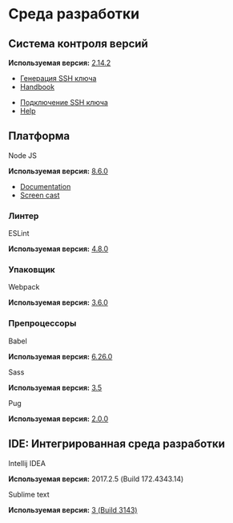 # Среда разработки

## Система контроля версий
<div class="column-block">
<div class="half"> 
<div class="logo-block">
<div class="logo-icon medium git"></div>
</div>
<p><b>Используемая версия:</b> <a target="_blank" href="https://raw.githubusercontent.com/git/git/master/Documentation/RelNotes/2.14.2.txt" />2.14.2</a></p>
<ul>
<li><a href="https://help.github.com/articles/generating-a-new-ssh-key-and-adding-it-to-the-ssh-agent/" target="_blank">Генерация SSH ключа</a></li>
<li><a href="https://githowto.com/uk" target="_blank">Handbook</a></li>
</ul>
</div>
<div class="half"> 
<div class="logo-block">
<div class="logo-icon medium github"></div>
</div>
<ul>
<li><a href="https://help.github.com/articles/adding-a-new-ssh-key-to-your-github-account/" target="_blank">Подключение SSH ключа</a></li>
<li><a href="https://help.github.com/" target="_blank">Help</a></li>
</ul>
</div>
</div>



## Платформа

<div class="logo-block">
<div class="logo-icon medium node"></div>
<p>Node JS</p>
</div>
<p><b>Используемая версия:</b> <a target="_blank" href="https://github.com/nodejs/node/blob/master/doc/changelogs/CHANGELOG_V8.md#8.6.0" />8.6.0</a></p>
<ul>
<li><a target="_blank" href="https://nodejs.org/dist/latest-v8.x/docs/api/">Documentation</a></li>
<li><a target="_blank" href="https://learn.javascript.ru/screencast/nodejs">Screen cast</a></li>
</ul>
<div class="column-block">
<div class="half"> 
<h3>Линтер</h3>
<div class="logo-block">
<div class="logo-icon medium eslint"></div>
<p>ESLint</p>
</div>
<p><b>Используемая версия:</b> <a target="_blank" href="https://eslint.org/blog/2017/09/eslint-v4.8.0-released" />4.8.0</a></p>
<h3>Упаковщик</h3>
<div class="logo-block">
<div class="logo-icon medium webpack"></div>
<p>Webpack</p>
</div>
<p><b>Используемая версия:</b> <a target="_blank" href="https://github.com/webpack/webpack/releases/tag/v3.6.0" />3.6.0</a></p>
</div>
<div class="half"> 
<h3>Препроцессоры</h3>
<div class="logo-block">
<div class="logo-icon medium babel"></div>
<p>Babel</p>
</div>
<p><b>Используемая версия:</b> <a target="_blank" href="https://github.com/babel/babel/releases/tag/v6.26.0" />6.26.0</a></p>
<div class="logo-block">
<div class="logo-icon medium sass"></div>
<p>Sass</p>
</div>
<p><b>Используемая версия:</b> <a target="_blank" href="http://sass.logdown.com/posts/2026639-sass-35-is-released" />3.5</a></p>
<div class="logo-block">
<div class="logo-icon medium pug"></div>
<p>Pug</p>
</div>
<p><b>Используемая версия:</b> <a target="_blank" href="https://github.com/pugjs/pug/releases/tag/pug%402.0.0-rc.4" />2.0.0</a></p>
</div>
</div>


## IDE: Интегрированная среда разработки

<div class="column-block">
<div class="half"> 
<div class="logo-block">
<div class="logo-icon medium intellij-idea"></div>
<p>Intellij IDEA</p>
</div>
<p><b>Используемая версия:</b> 2017.2.5 (Build 172.4343.14)</p>
</div>
<div class="half"> 
<div class="logo-block">
<div class="logo-icon medium sublime-text"></div>
<p>Sublime text</p>
</div>
<p><b>Используемая версия:</b> <a target="_blank" href="https://www.sublimetext.com/3" />3 (Build 3143)</a></p>
</div>
</div>
